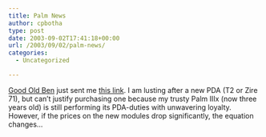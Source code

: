 ```yaml
---
title: Palm News
author: cpbotha
type: post
date: 2003-09-02T17:41:18+00:00
url: /2003/09/02/palm-news/
categories:
  - Uncategorized

---
```

[Good Old Ben][1] just sent me [this link][2]. I am lusting after a new PDA (T2 or Zire 71), but can&#8217;t justify purchasing one because my trusty Palm IIIx (now three years old) is still performing its PDA-duties with unwavering loyalty. However, if the prices on the new modules drop significantly, the equation changes&#8230;

 [1]: http://cpbotha.net/weblogs/wrgben/
 [2]: http://www.theregister.co.uk/content/68/32597.html